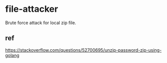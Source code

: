 # file-attacker
Brute force attack for local zip file.


## ref
https://stackoverflow.com/questions/52700695/unzip-password-zip-using-golang
